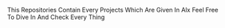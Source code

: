 This Repositories Contain Every Projects Which Are Given In Alx Feel Free To Dive In And Check Every Thing 
